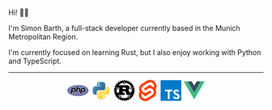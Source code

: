 Hi! :man_technologist:

I'm Simon Barth, a full-stack developer currently based in the Munich Metropolitan Region.

I'm currently focused on learning Rust, but I also enjoy working with Python and TypeScript.

<div align="center">
  <hr>
  <img src="https://github.com/devicons/devicon/blob/master/icons/php/php-original.svg" title="PHP" alt="PHP" width="42" height="42"/>
  <img src="https://github.com/devicons/devicon/blob/master/icons/python/python-original.svg" title="python" alt="python" width="42" height="42"/>
  <img src="https://github.com/devicons/devicon/blob/master/icons/rust/rust-plain.svg" title="Rust" alt="Rust" width="42" height="42"/>
  <img src="https://github.com/devicons/devicon/blob/master/icons/svelte/svelte-original.svg" title="Svelte" alt="Svelte" width="42" height="42"/>
  <img src="https://github.com/devicons/devicon/blob/master/icons/typescript/typescript-original.svg" title="TypeScript" alt="TypeScript" width="42" height="42"/>
  <img src="https://github.com/devicons/devicon/blob/master/icons/vuejs/vuejs-original.svg" title="Vue" alt="Vue" width="42" height="42"/>
</div>
